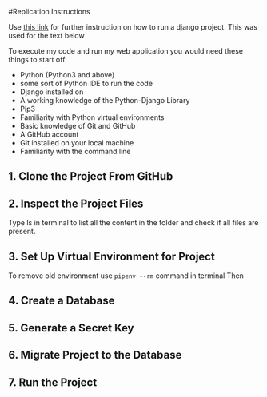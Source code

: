 #Replication Instructions

Use [this link]([http://a.com](https://www.makeuseof.com/django-project-clone-run-locally/)) for further instruction on how to run a django project.
This was used for the text below

To execute my code and run my web application you would need these things to start off:
- Python (Python3 and above)
- some sort of Python IDE to run the code
- Django installed on 
- A working knowledge of the Python-Django Library
- Pip3
- Familiarity with Python virtual environments
- Basic knowledge of Git and GitHub
- A GitHub account
- Git installed on your local machine
- Familiarity with the command line

## 1. Clone the Project From GitHub
## 2. Inspect the Project Files
Type ls in terminal to list all the content in the folder and check if all files are present.
## 3. Set Up Virtual Environment for Project
To remove old environment use `pipenv --rm` command in terminal
Then 
## 4. Create a Database
## 5. Generate a Secret Key
## 6. Migrate Project to the Database
## 7. Run the Project




